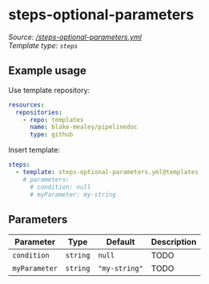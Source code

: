 <!-- this file was generated by pipelinedoc - do not modify directly -->

# steps-optional-parameters

_Source: [/steps-optional-parameters.yml](/steps-optional-parameters.yml)_
<br/>
_Template type: `steps`_

## Example usage

Use template repository:

```yaml
resources:
  repositories:
    - repo: templates
      name: blake-mealey/pipelinedoc
      type: github
```

Insert template:

```yaml
steps:
  - template: steps-optional-parameters.yml@templates
    # parameters:
      # condition: null
      # myParameter: my-string
```

## Parameters

|Parameter|Type|Default|Description|
|---|---|---|---|
|`condition`|`string` |`null`|TODO|
|`myParameter`|`string` |`"my-string"`|TODO|
